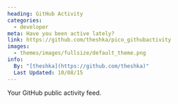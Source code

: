```yaml
---
heading: GitHub Activity
categories:
  - developer
meta: Have you been active lately?
link: https://github.com/theshka/pico_githubactivity
images:
  - themes/images/fullsize/default_theme.png
info:
  By: "[theshka](https://github.com/theshka)"
  Last Updated: 10/08/15
---
```

Your GitHub public activity feed.
